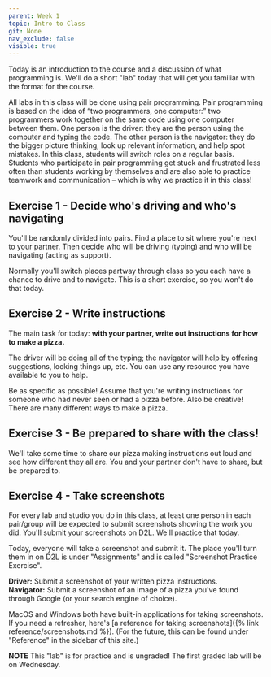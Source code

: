 ```yaml
---
parent: Week 1
topic: Intro to Class
git: None
nav_exclude: false
visible: true
---
```


Today is an introduction to the course and a discussion of what programming is. We'll do a short "lab" today that will get you familiar with the format for the course.

All labs in this class will be done using pair programming. Pair programming is based on the idea of “two programmers, one computer:” two programmers work together on the same code using one computer between them. One person is the driver: they are the person using the computer and typing the code. The other person is the navigator: they do the bigger picture thinking, look up relevant information, and help spot mistakes. In this class, students will switch roles on a regular basis. Students who participate in pair programming get stuck and frustrated less often than students working by themselves and are also able to practice teamwork and communication – which is why we practice it in this class!

## Exercise 1 - Decide who's driving and who's navigating

You'll be randomly divided into pairs. Find a place to sit where you're next to your partner. Then decide who will be driving (typing) and who will be navigating (acting as support).

Normally you'll switch places partway through class so you each have a chance to drive and to navigate. This is a short exercise, so you won't do that today.

## Exercise 2 - Write instructions

The main task for today: **with your partner, write out instructions for how to make a pizza.**

The driver will be doing all of the typing; the navigator will help by offering suggestions, looking things up, etc. You can use any resource you have available to you to help. 

Be as specific as possible! Assume that you're writing instructions for someone who had never seen or had a pizza before. Also be creative! There are many different ways to make a pizza.

## Exercise 3 - Be prepared to share with the class!

We'll take some time to share our pizza making instructions out loud and see how different they all are. You and your partner don't have to share, but be prepared to.

## Exercise 4 - Take screenshots

For every lab and studio you do in this class, at least one person in each pair/group will be expected to submit screenshots showing the work you did. You'll submit your screenshots on D2L. We'll practice that today.

Today, everyone will take a screenshot and submit it. The place you'll turn them in on D2L is under "Assignments" and is called "Screenshot Practice Exercise".

**Driver:** Submit a screenshot of your written pizza instructions.  
**Navigator:** Submit a screenshot of an image of a pizza you've found through Google (or your search engine of choice).

MacOS and Windows both have built-in applications for taking screenshots. If you need a refresher, here's [a reference for taking screenshots]({% link reference/screenshots.md %}). (For the future, this can be found under "Reference" in the sidebar of this site.)


**NOTE** This "lab" is for practice and is ungraded! The first graded lab will be on Wednesday.